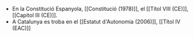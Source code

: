 - En la Constitució Espanyola, [[Constitució (1978)]], el [[Títol VIII (CE)]], [[Capitol III (CE)]].
- A Catalunya es troba en el [[Estatut d'Autonomia (2006)]], [[Títol IV (EAC)]]